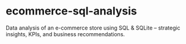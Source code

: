 # ecommerce-sql-analysis
Data analysis of an e-commerce store using SQL &amp; SQLite – strategic insights, KPIs, and business recommendations.
